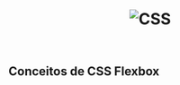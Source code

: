 <h1 align="center">
  <img        src="https://www.google.com/url?sa=i&url=https%3A%2F%2Fen.wikipedia.org%2Fwiki%2FCascading_Style_Sheets&psig=AOvVaw3Zpn5yOKzKDnfemNv8e-_j&ust=1584199835987000&source=images&cd=vfe&ved=0CAIQjRxqFwoTCIiVuLbil-gCFQAAAAAdAAAAABAD" alt="CSS">

  <br />
  <br />

  <h2> Conceitos de CSS Flexbox </h2>

  
</h1>


